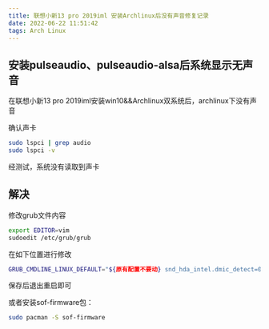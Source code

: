 ```yaml
---
title: 联想小新13 pro 2019iml 安装Archlinux后没有声音修复记录
date: 2022-06-22 11:51:42
tags: Arch Linux
---
```


## 安装pulseaudio、pulseaudio-alsa后系统显示无声音

在联想小新13 pro 2019iml安装win10&&Archlinux双系统后，archlinux下没有声音

确认声卡

```bash
sudo lspci | grep audio
sudo lspci -v
```

经测试，系统没有读取到声卡

## 解决

修改grub文件内容

```bash
export EDITOR=vim
sudoedit /etc/grub/grub
```

在如下位置进行修改

```bash
GRUB_CMDLINE_LINUX_DEFAULT="${原有配置不要动} snd_hda_intel.dmic_detect=0"
```

保存后退出重启即可

或者安装sof-firmware包：

```bash
sudo pacman -S sof-firmware
```
